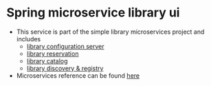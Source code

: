 # Spring microservice library ui

* This service is part of the simple library microservices project and includes
  * [library configuration server](https://github.com/maurofokker/spring-microservices-library-config)
  * [library reservation](https://github.com/maurofokker/spring-microservices-library-reservation)
  * [library catalog](https://github.com/maurofokker/spring-microservices-library-catalog)
  * [library discovery & registry](https://github.com/maurofokker/spring-microservices-library-registry)
* Microservices reference can be found [here](https://github.com/maurofokker/microservices-demo)
